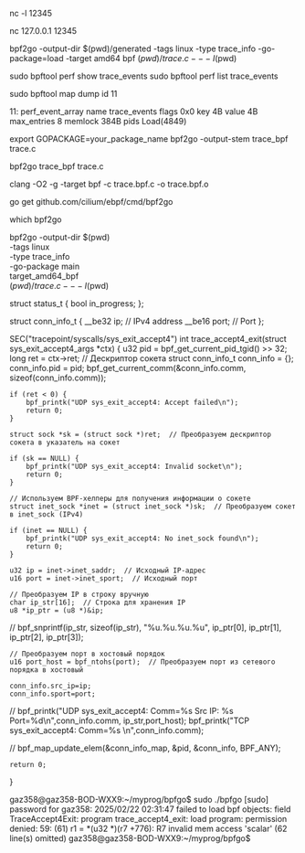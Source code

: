 nc -l 12345

nc 127.0.0.1 12345



bpf2go -output-dir $(pwd)/generated -tags linux -type trace_info -go-package=load -target amd64 bpf $(pwd)/trace.c -- -I$(pwd)


sudo bpftool perf show  trace_events
sudo bpftool perf list  trace_events

sudo bpftool map dump id 11




11: perf_event_array  name trace_events  flags 0x0
        key 4B  value 4B  max_entries 8  memlock 384B
        pids Load(4849)


export GOPACKAGE=your_package_name
bpf2go -output-stem trace_bpf trace.c

bpf2go trace_bpf trace.c



clang -O2 -g -target bpf -c trace.bpf.c -o trace.bpf.o

go get github.com/cilium/ebpf/cmd/bpf2go

which bpf2go


bpf2go -output-dir $(pwd) \
  -tags linux \
  -type trace_info \
  -go-package main \
  target_amd64_bpf \
  $(pwd)/trace.c -- -I$(pwd)


  struct status_t {
    bool in_progress;
};


struct conn_info_t {
    __be32 ip;  // IPv4 address
    __be16 port;  // Port
};



SEC("tracepoint/syscalls/sys_exit_accept4")
int trace_accept4_exit(struct sys_exit_accept4_args *ctx) {
    u32 pid = bpf_get_current_pid_tgid() >> 32;
    long ret = ctx->ret;  // Дескриптор сокета
    struct conn_info_t conn_info = {};
    conn_info.pid = pid;
    bpf_get_current_comm(&conn_info.comm, sizeof(conn_info.comm));



    if (ret < 0) {
        bpf_printk("UDP sys_exit_accept4: Accept failed\n");
        return 0;
    }

    struct sock *sk = (struct sock *)ret;  // Преобразуем дескриптор сокета в указатель на сокет

    if (sk == NULL) {
        bpf_printk("UDP sys_exit_accept4: Invalid socket\n");
        return 0;
    }

    // Используем BPF-хелперы для получения информации о сокете
    struct inet_sock *inet = (struct inet_sock *)sk;  // Преобразуем сокет в inet_sock (IPv4)

    if (inet == NULL) {
        bpf_printk("UDP sys_exit_accept4: No inet_sock found\n");
        return 0;
    }

    u32 ip = inet->inet_saddr;  // Исходный IP-адрес
    u16 port = inet->inet_sport;  // Исходный порт

    // Преобразуем IP в строку вручную
    char ip_str[16];  // Строка для хранения IP
    u8 *ip_ptr = (u8 *)&ip;
   // bpf_snprintf(ip_str, sizeof(ip_str), "%u.%u.%u.%u", ip_ptr[0], ip_ptr[1], ip_ptr[2], ip_ptr[3]);

    // Преобразуем порт в хостовый порядок
    u16 port_host = bpf_ntohs(port);  // Преобразуем порт из сетевого порядка в хостовый

    conn_info.src_ip=ip;
    conn_info.sport=port;

    
  //   bpf_printk("UDP sys_exit_accept4: Comm=%s Src IP: %s  Port=%d\n",conn_info.comm, ip_str,port_host);
     bpf_printk("TCP sys_exit_accept4: Comm=%s \n",conn_info.comm);


   //   bpf_map_update_elem(&conn_info_map, &pid, &conn_info, BPF_ANY);

    return 0;
}

gaz358@gaz358-BOD-WXX9:~/myprog/bpfgo$ sudo ./bpfgo
[sudo] password for gaz358: 
2025/02/22 02:31:47 failed to load bpf objects: field TraceAccept4Exit: program trace_accept4_exit: load program: permission denied: 59: (61) r1 = *(u32 *)(r7 +776): R7 invalid mem access 'scalar' (62 line(s) omitted)
gaz358@gaz358-BOD-WXX9:~/myprog/bpfgo$ 
